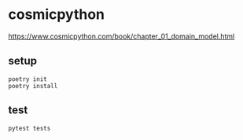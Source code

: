 # cosmicpython
https://www.cosmicpython.com/book/chapter_01_domain_model.html

## setup

```shell
poetry init
poetry install
```

## test
```
pytest tests
```
